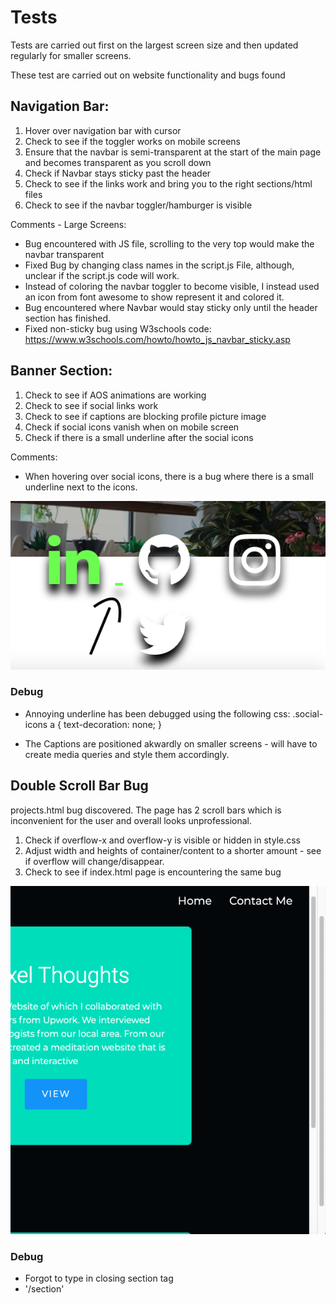 # Tests 

Tests are carried out first on the largest screen size and then updated regularly for smaller screens.

These test are carried out on website functionality and bugs found

## Navigation Bar: 
  1. Hover over navigation bar with cursor
  2. Check to see if the toggler works on mobile screens
  3. Ensure that the navbar is semi-transparent at the start of the main page and becomes transparent as you scroll down 
  4. Check if Navbar stays sticky past the header 
  5. Check to see if the links work and bring you to the right sections/html files
  6. Check to see if the navbar toggler/hamburger is visible
   
Comments - Large Screens:

- Bug encountered with JS file, scrolling to the very top would make the navbar transparent
- Fixed Bug by changing class names in the script.js File, although, unclear if the script.js code will work.
- Instead of coloring the navbar toggler to become visible, I instead used an icon from font awesome to show represent it and colored it.
- Bug encountered where Navbar would stay sticky only until the header section has finished.
- Fixed non-sticky bug using W3schools code: https://www.w3schools.com/howto/howto_js_navbar_sticky.asp 

## Banner Section: 
1. Check to see if AOS animations are working
2. Check to see if social links work 
3. Check to see if captions are blocking profile picture image
4. Check if social icons vanish when on mobile screen
5. Check if there is a small underline after the social icons
   
Comments: 

- When hovering over social icons, there is a bug where there is a small underline next to the icons. 

![SocialLink-error-Demo](assets/tests/social-link-error.png)
### Debug
- Annoying underline has been debugged using the following css: 
    .social-icons a {
    text-decoration: none;
}

- The Captions are positioned akwardly on smaller screens - will have to create media queries and style them accordingly.

## Double Scroll Bar Bug 

projects.html bug discovered. The page has 2 scroll bars which is inconvenient for the user and overall looks unprofessional. 

1. Check if overflow-x and overflow-y is visible or hidden in style.css 
2. Adjust width and heights of container/content to a shorter amount - see if overflow will change/disappear.
3. Check to see if index.html page is encountering the same bug

![2ScrollBar-bug-Demo](assets/tests/2scrollbars.png) 

### Debug

- Forgot to type in closing section tag 
- '/section'
